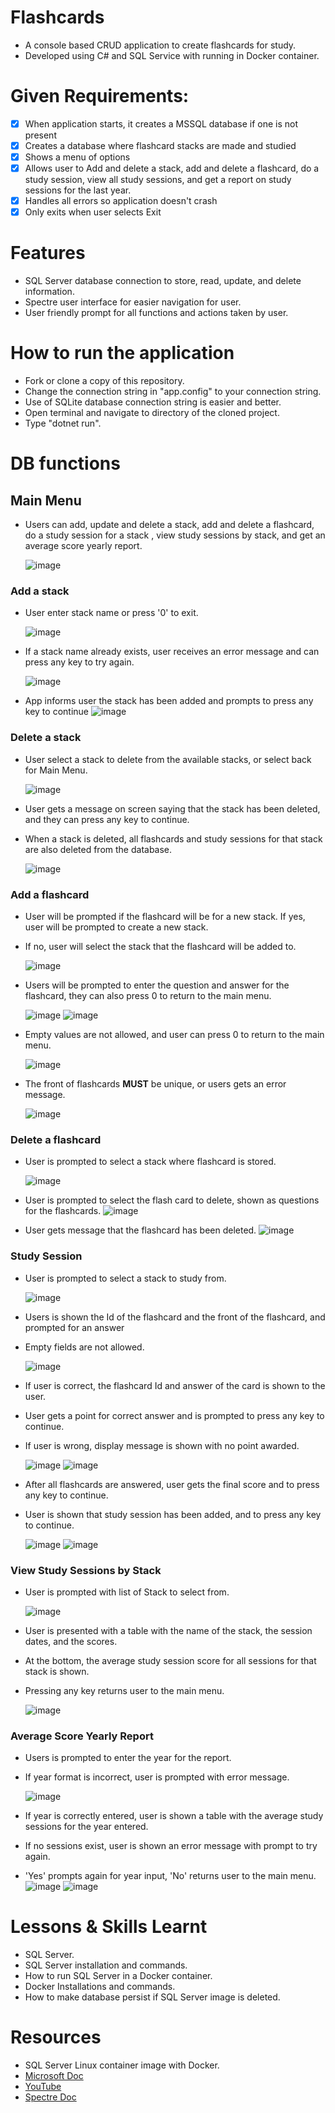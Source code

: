 # Flashcards
- A console based CRUD application to create flashcards for study.
- Developed using C# and SQL Service with running in Docker container.

# Given Requirements:
- [x] When application starts, it creates a MSSQL database if one is not present
- [x] Creates a database where flashcard stacks are made and studied
- [x] Shows a menu of options
- [x] Allows user to Add and delete a stack, add and delete a flashcard, do a study session, view all study sessions, and get a report on study sessions for the last year.
- [x] Handles all errors so application doesn't crash
- [x] Only exits when user selects Exit

# Features

- SQL Server database connection to store, read, update, and delete information.
- Spectre user interface for easier navigation for user.
- User friendly prompt for all functions and actions taken by user.

# How to run the application

- Fork or clone a copy of this repository.
- Change the connection string in "app.config" to your connection string.
- Use of SQLite database connection string is easier and better.
- Open terminal and navigate to directory of the cloned project.
- Type "dotnet run".


# DB functions

## Main Menu

- Users can add, update and delete a stack, add and delete a flashcard, do a study session for a stack
, view study sessions by stack, and get an average score yearly report.

	![image](https://github.com/Fennikko/Images/blob/main/FlashcardsMainMenu.png)

### Add a stack

- User enter stack name or press '0' to exit.

	![image](https://github.com/Fennikko/Images/blob/main/StackName.png)

- If a stack name already exists, user receives an error message and can press any key to try again.

	![image](https://github.com/Fennikko/Images/blob/main/StackError.png)

- App informs user the stack has been added and prompts to press any key to continue
	![image](https://github.com/Fennikko/Images/blob/main/StackAddSuccess.png)

### Delete a stack

- User select a stack to delete from the available stacks, or select back for Main Menu.

	![image](https://github.com/Fennikko/Images/blob/main/StackDeletion.png)

- User gets a message on screen saying that the stack has been deleted, and they can press any key to continue.
- When a stack is deleted, all flashcards and study sessions for that stack are also deleted from the database.

	![image](https://github.com/Fennikko/Images/blob/main/StackDeleted.png)

### Add a flashcard

- User will be prompted if the flashcard will be for a new stack. If yes, user will be prompted to create a new stack.
- If no, user will select the stack that the flashcard will be added to.

	![image](https://github.com/Fennikko/Images/blob/main/AddFlashcardStackSelect.png)

- Users will be prompted to enter the question and answer for the flashcard, they can also press 0 to return to the main menu.

	![image](https://github.com/Fennikko/Images/blob/main/FlashcardFront.png)
	![image](https://github.com/Fennikko/Images/blob/main/FlashcardBack.png)

- Empty values are not allowed, and user can press 0 to return to the main menu.

	![image](https://github.com/Fennikko/Images/blob/main/FlashcardEmpty.png)

- The front of flashcards **MUST** be unique, or users gets an error message.

	![image](https://github.com/Fennikko/Images/blob/main/FlashcardAddError.png)



### Delete a flashcard

- User is prompted to select a stack where flashcard is stored.

	![image](https://github.com/Fennikko/Images/blob/main/FlashcardDeletion1.png)

- User is prompted to select the flash card to delete, shown as questions for the flashcards.
	![image](https://github.com/Fennikko/Images/blob/main/FlashcardDeletion2.png)

- User gets message that the flashcard has been deleted.
	![image](https://github.com/Fennikko/Images/blob/main/FlashcardDeletion3.png)


### Study Session

- User is prompted to select a stack to study from.

	![image](https://github.com/Fennikko/Images/blob/main/FlashcardStudySession.png)

- Users is shown the Id of the flashcard and the front of the flashcard, and  prompted for an answer
- Empty fields are not allowed.

	![image](https://github.com/Fennikko/Images/blob/main/FlashcardStudySession2.png)

- If user is correct, the flashcard Id and answer of the card is shown to the user.
- User gets a point for correct answer and is prompted to press any key to continue.
- If user is wrong, display message is shown with no point awarded.

	![image](https://github.com/Fennikko/Images/blob/main/FlashcardStudySession3.png)
	![image](https://github.com/Fennikko/Images/blob/main/FlashcardStudySession4.png)

- After all flashcards are answered, user gets the final score and to press any key to continue.
- User is shown that study session has been added, and to press any key to continue.

	![image](https://github.com/Fennikko/Images/blob/main/FlashcardStudySession5.png)
	![image](https://github.com/Fennikko/Images/blob/main/FlashcardStudySession6.png)


### View Study Sessions by Stack

- User is prompted with list of Stack to select from.

	![image](https://github.com/Fennikko/Images/blob/main/FlashcardViewStudySessions.png)

- User is presented with a table with the name of the stack, the session dates, and the scores.
- At the bottom, the average study session score for all sessions for that stack is shown.
- Pressing any key returns user to the main menu.

	![image](https://github.com/Fennikko/Images/blob/main/FlashcardViewStudySessions2.png)


### Average Score Yearly Report

- Users is prompted to enter the year for the report.
- If year format is incorrect, user is prompted with error message.

	![image](https://github.com/Fennikko/Images/blob/main/FlashcardsYearlyReport.png)

- If year is correctly entered, user is shown a table with the average study sessions for the year entered.
- If no sessions exist, user is shown an error message with prompt to try again.
- 'Yes' prompts again for year input, 'No' returns user to the main menu.
	![image](https://github.com/Fennikko/Images/blob/main/FlashcardsYearlyReport2.png)
	![image](https://github.com/Fennikko/Images/blob/main/FlashcardsYearlyReport3.png)

	
# Lessons & Skills Learnt

- SQL Server.
- SQL Server installation and commands.
- How to run SQL Server in a Docker container.
- Docker Installations and commands.
- How to make database persist if SQL Server image is deleted.


# Resources
- SQL Server Linux container image with Docker.
- [Microsoft Doc](https://learn.microsoft.com/en-us/sql/linux/quickstart-install-connect-docker?view=sql-server-ver16&tabs=cli&pivots=cs1-bash)
- [YouTube](https://www.youtube.com/watch?v=Z4I35x0fnG8)
- [Spectre Doc](https://spectreconsole.net/)
